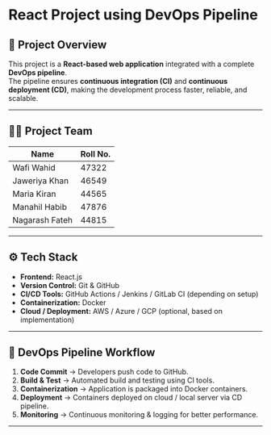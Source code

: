# React Project using DevOps Pipeline

## 📌 Project Overview

This project is a **React-based web application** integrated with a complete **DevOps pipeline**.  
The pipeline ensures **continuous integration (CI)** and **continuous deployment (CD)**, making the development process faster, reliable, and scalable.

---

## 👨‍💻 Project Team

| Name           | Roll No. |
| -------------- | -------- |
| Wafi Wahid     | 47322    |
| Jaweriya Khan  | 46549    |
| Maria Kiran    | 44565    |
| Manahil Habib  | 47876    |
| Nagarash Fateh | 44815    |

---

## ⚙️ Tech Stack

- **Frontend:** React.js
- **Version Control:** Git & GitHub
- **CI/CD Tools:** GitHub Actions / Jenkins / GitLab CI (depending on setup)
- **Containerization:** Docker
- **Cloud / Deployment:** AWS / Azure / GCP (optional, based on implementation)

---

## 🔄 DevOps Pipeline Workflow

1. **Code Commit** → Developers push code to GitHub.
2. **Build & Test** → Automated build and testing using CI tools.
3. **Containerization** → Application is packaged into Docker containers.
4. **Deployment** → Containers deployed on cloud / local server via CD pipeline.
5. **Monitoring** → Continuous monitoring & logging for better performance.

---
